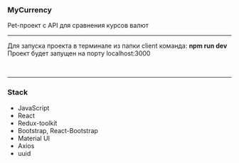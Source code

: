 ### MyCurrency
Pet-проект с API для сравнения курсов валют

---
Для запуска проекта в терминале из папки client команда: **npm run dev**
<br/>
Проект будет запущен на порту localhost:3000

<br/>

---
### Stack

- JavaScript
- React
- Redux-toolkit
- Bootstrap, React-Bootstrap
- Material UI
- Axios
- uuid
